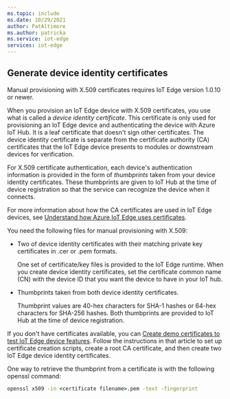 ```yaml
---
ms.topic: include
ms.date: 10/29/2021
author: PatAltimore
ms.author: patricka
ms.service: iot-edge
services: iot-edge
---
```


## Generate device identity certificates

Manual provisioning with X.509 certificates requires IoT Edge version 1.0.10 or newer.

When you provision an IoT Edge device with X.509 certificates, you use what is called a *device identity certificate*. This certificate is only used for provisioning an IoT Edge device and authenticating the device with Azure IoT Hub. It is a leaf certificate that doesn't sign other certificates. The device identity certificate is separate from the certificate authority (CA) certificates that the IoT Edge device presents to modules or downstream devices for verification.

For X.509 certificate authentication, each device's authentication information is provided in the form of *thumbprints* taken from your device identity certificates. These thumbprints are given to IoT Hub at the time of device registration so that the service can recognize the device when it connects.

For more information about how the CA certificates are used in IoT Edge devices, see [Understand how Azure IoT Edge uses certificates](../iot-edge-certs.md).

You need the following files for manual provisioning with X.509:

* Two of device identity certificates with their matching private key certificates in .cer or .pem formats.

  One set of certificate/key files is provided to the IoT Edge runtime. When you create device identity certificates, set the certificate common name (CN) with the device ID that you want the device to have in your IoT hub.

* Thumbprints taken from both device identity certificates.

  Thumbprint values are 40-hex characters for SHA-1 hashes or 64-hex characters for SHA-256 hashes. Both thumbprints are provided to IoT Hub at the time of device registration.

If you don't have certificates available, you can [Create demo certificates to test IoT Edge device features](../how-to-create-test-certificates.md). Follow the instructions in that article to set up certificate creation scripts, create a root CA certificate, and then create two IoT Edge device identity certificates.

One way to retrieve the thumbprint from a certificate is with the following openssl command:

```cmd
openssl x509 -in <certificate filename>.pem -text -fingerprint
```
